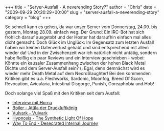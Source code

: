 +++
title = "Server-Ausfall - A neverending Story?"
author = "Chris"
date = "2009-09-29 20:20:29+00:00"
slug = "server-ausfall-a-neverending-story"
category = "blog"
+++

So schnell kann es gehen, da war unser Server vom Donnerstag, 24.09. bis gestern, Montag 28.09. einfach weg. Der Grund: Ein IRC-Bot hat sich fröhlich darauf ausgetobt und der Hoster hat daraufhin einfach mal alles dicht gemacht. 
Doch Glück im Unglück: Im Gegensatz zum letzten Ausfall haben wir keinen Datenverlust gehabt und sind entsprechend mit allem wieder da! Und in der Zwischenzeit war ich natürlich nicht untätig, sondern habe fleißig ein paar Reviews und ein Interview geschrieben - wobei: Könnte ein kausaler Zusammenhang zwischen der hohen Black Metal Dichte und dem Server-Ausfall sein? (; Egal, denn demnächst wird es wieder mehr Death Metal auf dem NecroSlaughter! Bei den kommenden Kritiken gibt es u.a. Fleshworks, Sardonic, Moonfog, Breed Of Scorn, Revocation, Avicularia, Intestinal Disgorge, Punish, Goreaphobia und Hob!

Doch solange viel Spaß mit den Kritiken seit dem Ausfall:
<ul><li><a href="http://necroslaughter.de/2009/09/horna-normalerweise-ist-es-interessanter-schlechte-kritik-zu-lesen/">Interview mit Horna</a></li><li><a href="http://necroslaughter.de/2009/09/boiler-atula-der-druckluftkonig/">Boiler - Atüla der Druckluftkönig</a></li><li><a href="http://necroslaughter.de/2009/09/vulvark-vulvark/">Vulvark - Vulvark</a></li><li><a href="http://necroslaughter.de/2009/09/hypnosis-the-synthetic-light-of-hope/">Hypnosis - The Synthetic Light Of Hope</a></li><li><a href="http://necroslaughter.de/2009/09/way-to-end-desecrated-internal-journey/">Way To End - Desecrated Internal Journey</a></li></ul>
